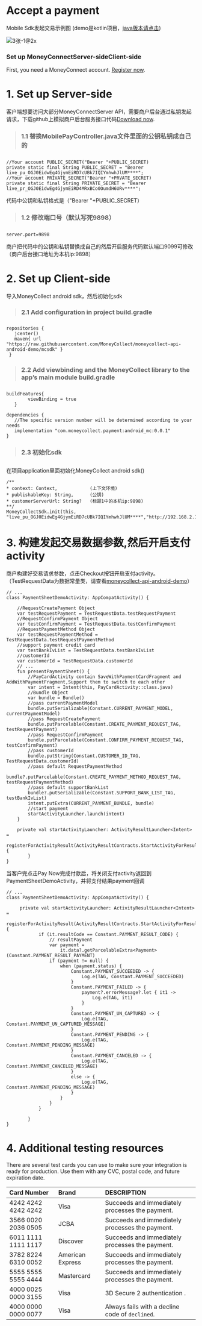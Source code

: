 # Accept a payment

Mobile Sdk发起交易示例图 (demo是kotlin项目，[java版本请点击](https://github.com/MoneyCollect/moneycollect-api-android-demo/tree/mcjavademo))

![3张-1@2x](https://user-images.githubusercontent.com/92731686/141933450-8daa8efa-1648-4410-b0bf-97d6735d9da5.png)

### Set up MoneyConnectServer-sideClient-side

First, you need a MoneyConnect account. [Register now](https://portal.moneycollect.com/registerr).

**<h1>1. Set up Server-side</h1>**
客户端想要访问大部分MoneyConnectServer API，需要商户后台通过私钥发起请求，下载github上模拟商户后台服务接口代码[Download now](https://github.com/MoneyCollect/moneycollect-api-android-demo/tree/mcappserver).


> **<h3> 1.1 替换MobilePayController.java文件里面的公钥私钥成自己的<h3>**
```
//Your account PUBLIC_SECRET("Bearer "+PUBLIC_SECRET)
private static final String PUBLIC_SECRET = "Bearer live_pu_OGJ0EidwEg4GjymEiRD7cUBk7IQIYmhwhJlUM****";
//Your account PRIVATE_SECRET("Bearer "+PRVATE_SECRET)
private static final String PRIVATE_SECRET = "Bearer live_pr_OGJ0EidwEg4GjymEiRD4MRxBCo0OumdH6URv****";
```
代码中公钥和私钥格式是（"Bearer "+PUBLIC_SECRET）

> **<h3> 1.2 修改端口号（默认写死9898）<h3>**
```
server.port=9898
```
商户把代码中的公钥和私钥替换成自己的然后开启服务代码默认端口9099可修改 （商户后台接口地址为本机ip:9898）

**<h1>2. Set up Client-side</h1>**

导入MoneyCollect android sdk，然后初始化sdk
> **<h3> 2.1 Add configuration in project build.gradle<h3>**
 ```
 repositories {
    jcenter()
    maven{ url "https://raw.githubusercontent.com/MoneyCollect/moneycollect-api-android-demo/mcsdk" }
  }
```
> **<h3> 2.2 Add viewbinding and the MoneyCollect library to the app’s main module build.gradle<h3>**

 ```
 buildFeatures{
         viewBinding = true
    }
 ```
 
 ```
 dependencies {
    //The specific version number will be determined according to your needs
    implementation "com.moneycollect.payment:android_mc:0.0.1"
 }
 ```

> **<h3> 2.3 初始化sdk<h3>**

在项目application里面初始化MoneyCollect android sdk()


```
/**
* context: Context,            (上下文环境)
* publishableKey: String,      (公钥)
* customerServerUrl: String?   (标题1中的本机ip:9898)
**/
MoneyCollectSdk.init(this, "live_pu_OGJ0EidwEg4GjymEiRD7cUBk7IQIYmhwhJlUM****","http://192.168.2.100:9898/")

 ```

**<h1>3. 构建发起交易数据参数,然后开启支付activity</h1>**
商户构建好交易请求参数，点击Checkout按钮开启支付activity。（TestRequestData为数据常量类，请查看[moneycollect-api-android-demo](https://github.com/MoneyCollect/moneycollect-api-android-demo)）

```
// ...
class PaymentSheetDemoActivity: AppCompatActivity() {

    //RequestCreatePayment Object
    var testRequestPayment = TestRequestData.testRequestPayment
    //RequestConfirmPayment Object
    var testConfirmPayment = TestRequestData.testConfirmPayment
    //RequestPaymentMethod Object
    var testRequestPaymentMethod = TestRequestData.testRequestPaymentMethod
    //support payment credit card
    var testBankIvList = TestRequestData.testBankIvList
    //customerId
    var customerId = TestRequestData.customerId
    // ...
    fun presentPaymentSheet() {
        //PayCardActivity contain SaveWithPaymentCardFragment and AddWithPaymentFragment,Support them to switch to each other
        var intent = Intent(this, PayCardActivity::class.java)
        //Bundle Object
        var bundle = Bundle()
        //pass currentPaymentModel
        bundle.putSerializable(Constant.CURRENT_PAYMENT_MODEL, currentPaymentModel)
        //pass RequestCreatePayment
        bundle.putParcelable(Constant.CREATE_PAYMENT_REQUEST_TAG, testRequestPayment)
        //pass RequestConfirmPayment
        bundle.putParcelable(Constant.CONFIRM_PAYMENT_REQUEST_TAG, testConfirmPayment)
        //pass customerId
        bundle.putString(Constant.CUSTOMER_ID_TAG, TestRequestData.customerId)
        //pass default RequestPaymentMethod
        bundle?.putParcelable(Constant.CREATE_PAYMENT_METHOD_REQUEST_TAG, testRequestPaymentMethod)
        //pass default supportBankList
        bundle?.putSerializable(Constant.SUPPORT_BANK_LIST_TAG, testBankIvList)
        intent.putExtra(CURRENT_PAYMENT_BUNDLE, bundle)
        //start payment
        startActivityLauncher.launch(intent)
    }

    private val startActivityLauncher: ActivityResultLauncher<Intent> =
        registerForActivityResult(ActivityResultContracts.StartActivityForResult()) {
        }
}
```


当客户完点击Pay Now完成付款后，将关闭支付activity返回到PaymentSheetDemoActivity，并将支付结果payment回调
```
// ...
class PaymentSheetDemoActivity: AppCompatActivity() {

     private val startActivityLauncher: ActivityResultLauncher<Intent> =
        registerForActivityResult(ActivityResultContracts.StartActivityForResult()) {
            if (it.resultCode == Constant.PAYMENT_RESULT_CODE) {
                // resultPayment
                var payment =
                    it.data?.getParcelableExtra<Payment>(Constant.PAYMENT_RESULT_PAYMENT)
                if (payment != null) {
                    when (payment.status) {
                        Constant.PAYMENT_SUCCEEDED -> {
                            Log.e(TAG, Constant.PAYMENT_SUCCEEDED)
                        }
                        Constant.PAYMENT_FAILED -> {
                            payment?.errorMessage?.let { it1 ->
                                Log.e(TAG, it1)
                            }
                        }
                        Constant.PAYMENT_UN_CAPTURED -> {
                            Log.e(TAG, Constant.PAYMENT_UN_CAPTURED_MESSAGE)
                        }
                        Constant.PAYMENT_PENDING -> {
                            Log.e(TAG, Constant.PAYMENT_PENDING_MESSAGE)
                        }
                        Constant.PAYMENT_CANCELED -> {
                            Log.e(TAG, Constant.PAYMENT_CANCELED_MESSAGE)
                        }
                        else -> {
                            Log.e(TAG, Constant.PAYMENT_PENDING_MESSAGE)
                        }
                    }
                }
            }

        }
}
```


**<h1>4. Additional testing resources</h1>**
There are several test cards you can use to make sure your integration is ready for production. Use them with any CVC, postal code, and future expiration date.

|  Card Number| Brand  |DESCRIPTION          |
| :------------- | :------------- | :-------------- |
| 4242 4242 4242 4242    | Visa            | Succeeds and immediately processes the payment. |
| 3566 0020 2036 0505    | JCBA            | Succeeds and immediately processes the payment. |
| 6011 1111 1111 1117    | Discover        | Succeeds and immediately processes the payment. |
| 3782 8224 6310 0052    | American Express| Succeeds and immediately processes the payment. |
| 5555 5555 5555 4444    | Mastercard      | Succeeds and immediately processes the payment. |
| 4000 0025 0000 3155    | Visa            | 3D Secure 2 authentication . |
| 4000 0000 0000 0077    | Visa            | Always fails with a decline code of `declined`. |
